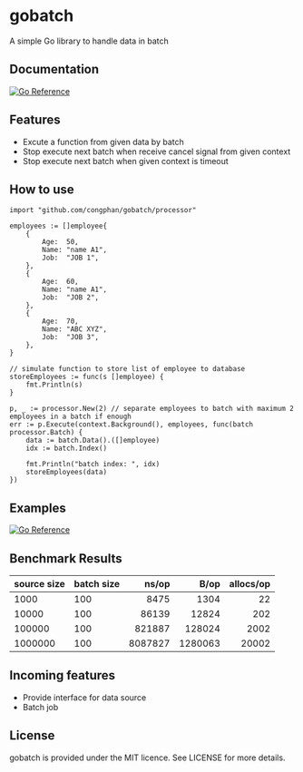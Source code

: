 # gobatch
A simple Go library to handle data in batch

## Documentation
[![Go Reference](https://pkg.go.dev/badge/github.com/congphan/gobatch.svg)](https://pkg.go.dev/github.com/congphan/gobatch)

## Features
- Excute a function from given data by batch
- Stop execute next batch when receive cancel signal from given context
- Stop execute next batch when given context is timeout

## How to use
```
import "github.com/congphan/gobatch/processor"

employees := []employee{
    {
        Age:  50,
        Name: "name A1",
        Job:  "JOB 1",
    },
    {
        Age:  60,
        Name: "name A1",
        Job:  "JOB 2",
    },
    {
        Age:  70,
        Name: "ABC XYZ",
        Job:  "JOB 3",
    },
}

// simulate function to store list of employee to database
storeEmployees := func(s []employee) {
    fmt.Println(s)
}

p, _ := processor.New(2) // separate employees to batch with maximum 2 employees in a batch if enough
err := p.Execute(context.Background(), employees, func(batch processor.Batch) {
    data := batch.Data().([]employee)
    idx := batch.Index()

    fmt.Println("batch index: ", idx)
    storeEmployees(data)
})

```

## Examples
[![Go Reference](https://pkg.go.dev/badge/github.com/congphan/gobatch.svg)](https://pkg.go.dev/github.com/congphan/gobatch)

## Benchmark Results
| source size| batch size | ns/op | B/op  | allocs/op|
|:-----------|:-----------|------:|------:|---------:|
|1000        |100         |8475   |1304   |22        |
|10000       |100         |86139  |12824  |202       |
|100000      |100         |821887 |128024 |2002      |
|1000000     |100         |8087827|1280063|20002     |

## Incoming features
- Provide interface for data source
- Batch job

## License
gobatch is provided under the MIT licence. See LICENSE for more details.
